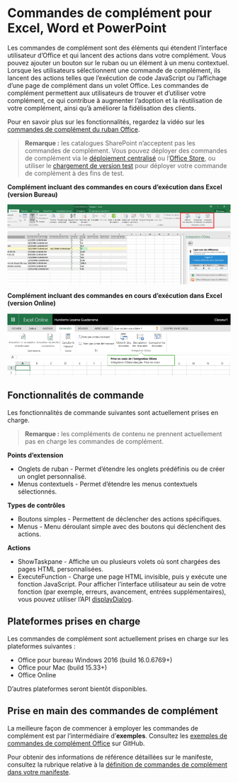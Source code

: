 
# <a name="add-in-commands-for-excel-word-and-powerpoint"></a>Commandes de complément pour Excel, Word et PowerPoint

Les commandes de complément sont des éléments qui étendent l’interface utilisateur d’Office et qui lancent des actions dans votre complément. Vous pouvez ajouter un bouton sur le ruban ou un élément à un menu contextuel. Lorsque les utilisateurs sélectionnent une commande de complément, ils lancent des actions telles que l’exécution de code JavaScript ou l’affichage d’une page de complément dans un volet Office. Les commandes de complément permettent aux utilisateurs de trouver et d’utiliser votre complément, ce qui contribue à augmenter l’adoption et la réutilisation de votre complément, ainsi qu’à améliorer la fidélisation des clients.

Pour en savoir plus sur les fonctionnalités, regardez la vidéo sur les [commandes de complément du ruban Office](https://channel9.msdn.com/events/Build/2016/P551).

>**Remarque :** les catalogues SharePoint n’acceptent pas les commandes de complément. Vous pouvez déployer des commandes de complément via le [déploiement centralisé](https://support.office.com/en-ie/article/Deploy-Office-Add-ins-in-the-Office-365-new-Admin-Center-737e8c86-be63-44d7-bf02-492fa7cd9c3f?ui=en-US&rs=en-IE&ad=IE) ou l’[Office Store](https://msdn.microsoft.com/en-us/library/jj220033.aspx), ou utiliser le [chargement de version test](https://dev.office.com/docs/add-ins/testing/create-a-network-shared-folder-catalog-for-task-pane-and-content-add-ins) pour déployer votre commande de complément à des fins de test. 

**Complément incluant des commandes en cours d’exécution dans Excel (version Bureau)**

![Commandes du complément](../../images/addincommands1.png)

**Complément incluant des commandes en cours d’exécution dans Excel (version Online)**

![Commandes de complément](../../images/addincommands2.png)

## <a name="command-capabilities"></a>Fonctionnalités de commande
Les fonctionnalités de commande suivantes sont actuellement prises en charge.

> **Remarque :** les compléments de contenu ne prennent actuellement pas en charge les commandes de complément.

**Points d’extension**

- Onglets de ruban - Permet d’étendre les onglets prédéfinis ou de créer un onglet personnalisé.
- Menus contextuels - Permet d’étendre les menus contextuels sélectionnés. 

**Types de contrôles**

- Boutons simples - Permettent de déclencher des actions spécifiques.
- Menus - Menu déroulant simple avec des boutons qui déclenchent des actions.

**Actions**

- ShowTaskpane - Affiche un ou plusieurs volets où sont chargées des pages HTML personnalisées.
- ExecuteFunction - Charge une page HTML invisible, puis y exécute une fonction JavaScript. Pour afficher l’interface utilisateur au sein de votre fonction (par exemple, erreurs, avancement, entrées supplémentaires), vous pouvez utiliser l’API [displayDialog](http://dev.office.com/reference/add-ins/shared/officeui).  

## <a name="supported-platforms"></a>Plateformes prises en charge
Les commandes de complément sont actuellement prises en charge sur les plateformes suivantes :

- Office pour bureau Windows 2016 (build 16.0.6769+)
- Office pour Mac (build 15.33+)
- Office Online 

D’autres plateformes seront bientôt disponibles.

## <a name="get-started-with-add-in-commands"></a>Prise en main des commandes de complément

La meilleure façon de commencer à employer les commandes de complément est par l’intermédiaire d’**exemples**. Consultez les [exemples de commandes de complément Office](https://github.com/OfficeDev/Office-Add-in-Commands-Samples/) sur GitHub.

Pour obtenir des informations de référence détaillées sur le manifeste, consultez la rubrique relative à la [définition de commandes de complément dans votre manifeste](http://dev.office.com/docs/add-ins/outlook/manifests/define-add-in-commands).






